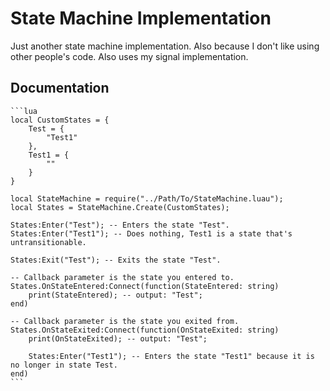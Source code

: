# State Machine Implementation
Just another state machine implementation.
Also because I don't like using other people's code.
Also uses my signal implementation.

## Documentation

	```lua
	local CustomStates = {
		Test = {
			"Test1"
		},
		Test1 = {
			""
		}
	}

	local StateMachine = require("../Path/To/StateMachine.luau");
	local States = StateMachine.Create(CustomStates);

	States:Enter("Test"); -- Enters the state "Test".
	States:Enter("Test1"); -- Does nothing, Test1 is a state that's untransitionable.

	States:Exit("Test"); -- Exits the state "Test".

	-- Callback parameter is the state you entered to.
	States.OnStateEntered:Connect(function(StateEntered: string)
		print(StateEntered); -- output: "Test";
	end)

	-- Callback parameter is the state you exited from.
	States.OnStateExited:Connect(function(OnStateExited: string)
		print(OnStateExited); -- output: "Test";

		States:Enter("Test1"); -- Enters the state "Test1" because it is no longer in state Test.
	end)
	```